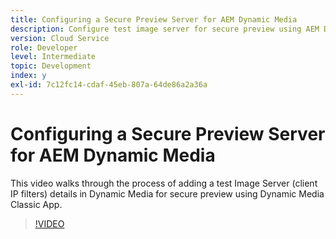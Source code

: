 ```yaml
---
title: Configuring a Secure Preview Server for AEM Dynamic Media
description: Configure test image server for secure preview using AEM Dynamic Media Classic App.
version: Cloud Service
role: Developer
level: Intermediate
topic: Development
index: y
exl-id: 7c12fc14-cdaf-45eb-807a-64de86a2a36a
---
```

# Configuring a Secure Preview Server for AEM Dynamic Media

This video walks through the process of adding a test Image Server (client IP filters) details in Dynamic Media for secure preview using Dynamic Media Classic App.

>[!VIDEO](https://video.tv.adobe.com/v/335462?quality=9&learn=on)
